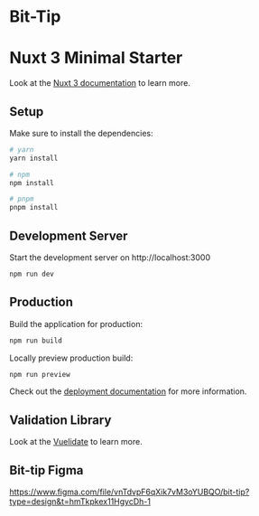 # Bit-Tip

# Nuxt 3 Minimal Starter

Look at the [Nuxt 3 documentation](https://nuxt.com/docs/getting-started/introduction) to learn more.

## Setup

Make sure to install the dependencies:

```bash
# yarn
yarn install

# npm
npm install

# pnpm
pnpm install
```

## Development Server

Start the development server on http://localhost:3000

```bash
npm run dev
```

## Production

Build the application for production:

```bash
npm run build
```

Locally preview production build:

```bash
npm run preview
```

Check out the [deployment documentation](https://nuxt.com/docs/getting-started/deployment) for more information.

## Validation Library
Look at the [Vuelidate](https://github.com/vuelidate/vuelidate) to learn more.

## Bit-tip Figma
https://www.figma.com/file/vnTdvpF6qXik7vM3oYUBQO/bit-tip?type=design&t=hmTkpkex11HgycDh-1
